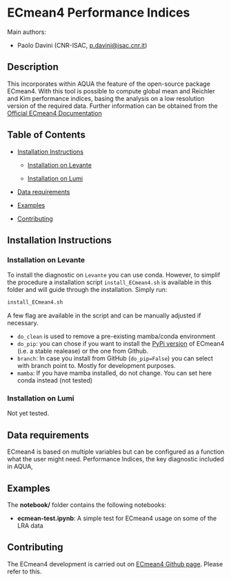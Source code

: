 # ECmean4 Performance Indices

Main authors: 
- Paolo Davini (CNR-ISAC, p.davini@isac.cnr.it)

## Description

This incorporates within AQUA the feature of the open-source package ECmean4. 
With this tool is possible to compute global mean and Reichler and Kim performance indices, basing the analysis on a low resolution version of the required data. Further information can be obtained from the [Official ECmean4 Documentation](https://ecmean4.readthedocs.io/en/latest/)

## Table of Contents

* [Installation Instructions](#installation-instructions)

  - [Installation on Levante](#installation-on-levante)

  - [Installation on Lumi](#installation-on-lumi)

* [Data requirements](#data-requirements)

* [Examples](#examples)

* [Contributing](#contributing)

## Installation Instructions

### Installation on Levante

To install the diagnostic on `Levante` you can use conda. However, to simplif the procedure a installation script `install_ECmean4.sh` is available in this folder and will guide through the installation. Simply run:

```bash
install_ECmean4.sh
```

A few flag are available in the script and can be manually adjusted if necessary. 
- `do_clean` is used to remove a pre-existing mamba/conda environment
- `do_pip`: you can chose if you want to install the [PyPi version](https://pypi.org/project/ECmean4/) of ECmean4 (i.e. a stable realease) or the one from Github. 
- `branch`: In case you install from GitHub (`do_pip=False`) you can select with branch point to. Mostly for development purposes. 
- `mamba`: If you have mamba installed, do not change. You can set here conda instead (not tested)


### Installation on Lumi 

Not yet tested.

## Data requirements  

ECmean4 is based on multiple variables but can be configured as a function what the user might need. Performance Indices, the key diagnostic included in AQUA, 

## Examples

The **notebook/** folder contains the following notebooks:

- **ecmean-test.ipynb**: 
  A simple test for ECmean4 usage on some of the LRA data


## Contributing

The ECmean4 development is carried out on [ECmean4 Github page](https://github.com/oloapinivad/ECmean4). Please refer to this. 

